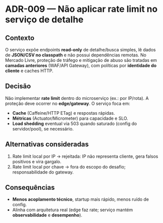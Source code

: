 # ADR-009 — Não aplicar rate limit no serviço de detalhe

## Contexto
O serviço expõe endpoints **read-only** de detalhe/busca simples, lê dados de **JSON/CSV no classpath** e não possui dependências remotas. 
No Mercado Livre, proteção de tráfego e mitigação de abuso são tratadas em **camadas anteriores** (WAF/API Gateway), com políticas por **identidade do cliente** e caches HTTP.

## Decisão
Não implementar **rate limit** dentro do microserviço (ex.: por IP/rota). 
A proteção deve ocorrer no **edge/gateway**. O serviço foca em:
- **Cache** (Caffeine/HTTP ETag) e respostas rápidas.
- **Métricas** (Actuator/Micrometer) para capacidade e SLO.
- **Load shedding** eventual via 503 quando saturado (config do servidor/pool), se necessário.

## Alternativas consideradas
1. Rate limit local por IP → rejeitada: IP não representa cliente, gera falsos positivos e vira gargalo.
2. Rate limit local por chave → fora do escopo do desafio; responsabilidade do gateway.

## Consequências
- **Menos acoplamento técnico**, startup mais rápido, menos ruído de config.
- Alinha com arquitetura real (edge faz rate; serviço mantém **observabilidade** e **desempenho**).
